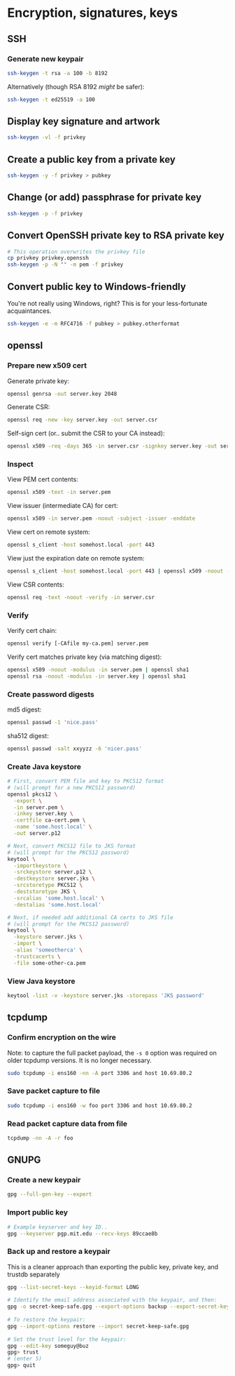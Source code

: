 # Encryption, signatures, keys

## SSH

### Generate new keypair

```bash
ssh-keygen -t rsa -a 100 -b 8192
```

Alternatively (though RSA 8192 _might_ be safer):
```bash
ssh-keygen -t ed25519 -a 100
```

## Display key signature and artwork

```bash
ssh-keygen -vl -f privkey
```

## Create a public key from a private key

```bash
ssh-keygen -y -f privkey > pubkey
```

## Change (or add) passphrase for private key

```bash
ssh-keygen -p -f privkey
```

## Convert OpenSSH private key to RSA private key

```bash
# This operation overwrites the privkey file
cp privkey privkey.openssh
ssh-keygen -p -N "" -m pem -f privkey
```

## Convert public key to Windows-friendly

You're not really using Windows, right? This is for your less-fortunate acquaintances.

```bash
ssh-keygen -e -m RFC4716 -f pubkey > pubkey.otherformat
```

## openssl

### Prepare new x509 cert

Generate private key:
```bash
openssl genrsa -out server.key 2048
```

Generate CSR:
```bash
openssl req -new -key server.key -out server.csr
```

Self-sign cert (or.. submit the CSR to your CA instead):
```bash
openssl x509 -req -days 365 -in server.csr -signkey server.key -out server.pem
```

### Inspect

View PEM cert contents:
```bash
openssl x509 -text -in server.pem
```

View issuer (intermediate CA) for cert:
```bash
openssl x509 -in server.pem -noout -subject -issuer -enddate
```

View cert on remote system:
```bash
openssl s_client -host somehost.local -port 443
```

View just the expiration date on remote system:
```bash
openssl s_client -host somehost.local -port 443 | openssl x509 -noout -dates
```

View CSR contents:
```bash
openssl req -text -noout -verify -in server.csr
```

### Verify

Verify cert chain:
```bash
openssl verify [-CAfile my-ca.pem] server.pem
```

Verify cert matches private key (via matching digest):
```bash
openssl x509 -noout -modulus -in server.pem | openssl sha1
openssl rsa -noout -modulus -in server.key | openssl sha1
```

### Create password digests

md5 digest:
```bash
openssl passwd -1 'nice.pass'
```

sha512 digest:
```bash
openssl passwd -salt xxyyzz -6 'nicer.pass'
```

### Create Java keystore

```bash
# First, convert PEM file and key to PKCS12 format
# (will prompt for a new PKCS12 password)
openssl pkcs12 \
  -export \
  -in server.pem \
  -inkey server.key \
  -certfile ca-cert.pem \
  -name 'some.host.local' \
  -out server.p12
```

```bash
# Next, convert PKCS12 file to JKS format
# (will prompt for the PKCS12 password)
keytool \
  -importkeystore \
  -srckeystore server.p12 \
  -destkeystore server.jks \
  -srcstoretype PKCS12 \
  -deststoretype JKS \
  -srcalias 'some.host.local' \
  -destalias 'some.host.local'
```

```bash
# Next, if needed add additional CA certs to JKS file
# (will prompt for the PKCS12 password)
keytool \
  -keystore server.jks \
  -import \
  -alias 'someotherca' \
  -trustcacerts \
  -file some-other-ca.pem
```

### View Java keystore

```bash
keytool -list -v -keystore server.jks -storepass 'JKS password'
```

## tcpdump

### Confirm encryption on the wire

Note: to capture the full packet payload, the `-s 0` option was required on older tcpdump versions. It is no longer necessary.

```bash
sudo tcpdump -i ens160 -nn -A port 3306 and host 10.69.80.2
```

### Save packet capture to file

```bash
sudo tcpdump -i ens160 -w foo port 3306 and host 10.69.80.2
```

### Read packet capture data from file

```bash
tcpdump -nn -A -r foo
```

## GNUPG

### Create a new keypair

```bash
gpg --full-gen-key --expert
```

### Import public key

```bash
# Example keyserver and key ID..
gpg --keyserver pgp.mit.edu --recv-keys 89ccae8b
```

### Back up and restore a keypair

This is a cleaner approach than exporting the public key, private key, and trustdb separately

```bash
gpg --list-secret-keys --keyid-format LONG
 
# Identify the email address associated with the keypair, and then:
gpg -o secret-keep-safe.gpg --export-options backup --export-secret-keys someguy@buz
 
# To restore the keypair:
gpg --import-options restore --import secret-keep-safe.gpg
 
# Set the trust level for the keypair:
gpg --edit-key someguy@buz
gpg> trust
# (enter 5)
gpg> quit
```
